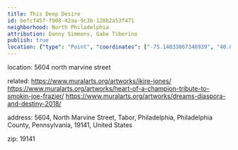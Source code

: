 ```yaml
---
title: This Deep Desire
id: befcf45f-f908-42aa-9c3b-128b2a53f471
neighborhood: North Philadelphia
attribution: Danny Simmons, Gabe Tiberino
publish: true
location: {"type": "Point", "coordinates": ["-75.14033867346939", "40.03824508163265"]}
---
```


location: 5604 north marvine street


            
related: https://www.muralarts.org/artworks/ikire-jones/
https://www.muralarts.org/artworks/heart-of-a-champion-tribute-to-smokin-joe-frazier/
https://www.muralarts.org/artworks/dreams-diaspora-and-destiny-2018/




            
address: 5604, North Marvine Street, Tabor, Philadelphia, Philadelphia County, Pennsylvania, 19141, United States



zip: 19141



                